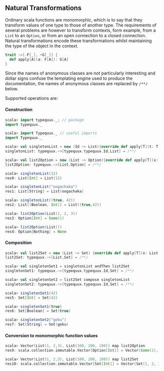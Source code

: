 Natural Transformations
-----------------------

Ordinary scala functions are monomorphic, which is to say that they transform values of one type to those of another type. 
The requirements of several problems are however to transform contexts, form example, from a `List` to an `Option`, or from 
an open connection to a closed connection. Natural transformations encode these transformations whilst maintaining the type
of the object in the context. 

```scala
trait ~>[-F[_], +G[_]] {
  def apply[A](a: F[A]): G[A]
}
```

Since the names of anonymous classes are not particularly interesting and dollar signs confuse the templating engine
used to produce the documentation, the names of anonymous classes are replaced by `/**/` below. 

Supported operations are:

#### Construction

```scala
scala> import typequux._; // package
import typequux._

scala> import Typequux._ // useful imports
import Typequux._

scala> val singletonList = new (Id ~> List){override def apply[T](t: T) = List(t)}
singletonList: typequux.~>[typequux.typequux.Id,List] = /**/

scala> val list2Option = new (List ~> Option){override def apply[T](x: List[T]) = x.headOption}
list2Option: typequux.~>[List,Option] = /**/

scala> singletonList(12)
res0: List[Int] = List(12)

scala> singletonList("oogachaka")
res1: List[String] = List(oogachaka)

scala> singletonList((true, 42))
res2: List[(Boolean, Int)] = List((true,42))

scala> list2Option(List(1, 2, 3))
res3: Option[Int] = Some(1)

scala> list2Option(List())
res4: Option[Nothing] = None
```

#### Composition

```scala
scala> val list2Set = new (List ~> Set) {override def apply[T](x: List[T]) = x.toSet}
list2Set: typequux.~>[List,Set] = /**/

scala> val singletonSet1 = singletonList andThen list2Set
singletonSet1: typequux.~>[typequux.typequux.Id,Set] = /**/

scala> val singletonSet2 = list2Set compose singletonList
singletonSet2: typequux.~>[typequux.typequux.Id,Set] = /**/

scala> singletonSet1(42)
res5: Set[Int] = Set(42)

scala> singletonSet1(true)
res6: Set[Boolean] = Set(true)

scala> singletonSet2("goku")
res7: Set[String] = Set(goku)
```

#### Conversion to monomorphic function values

```scala
scala> Vector(List(1, 2,3), List(100, 200, 100)) map list2Option
res9: scala.collection.immutable.Vector[Option[Int]] = Vector(Some(1), Some(100))

scala> Vector(List(1, 2,3), List(100, 200, 100)) map list2Set
res10: scala.collection.immutable.Vector[Set[Int]] = Vector(Set(1, 2, 3), Set(100, 200))
```

